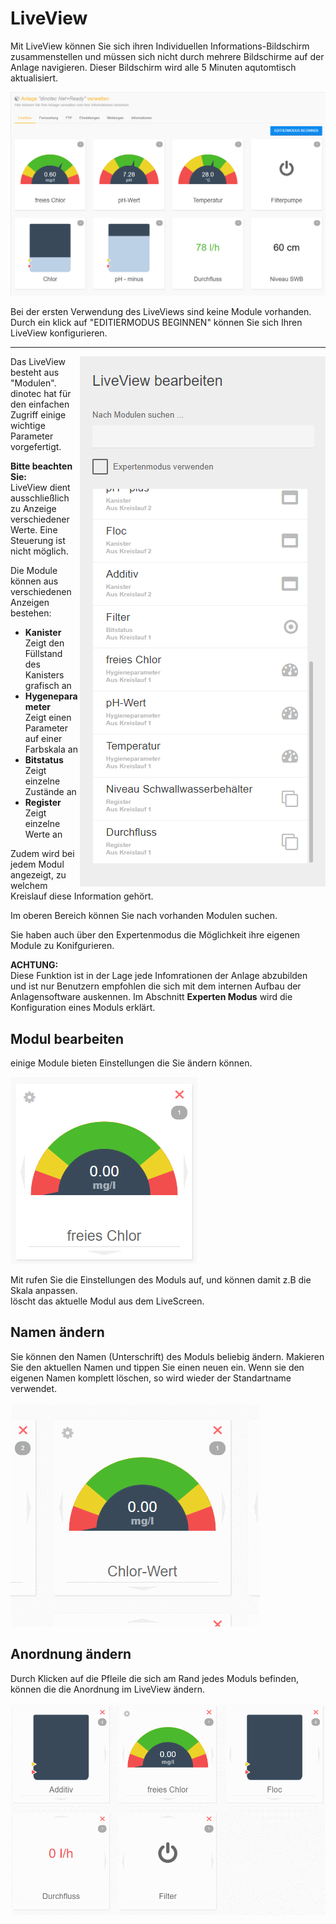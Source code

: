 # LiveView

Mit LiveView können Sie sich ihren Individuellen Informations-Bildschirm zusammenstellen und müssen sich nicht durch mehrere Bildschirme auf der Anlage navigieren.
Dieser Bildschirm wird alle 5 Minuten aqutomtisch aktualisiert.

![image alt text](assets/live.png)

Bei der ersten Verwendung des LiveViews sind keine Module vorhanden.
Durch ein klick auf "EDITIERMODUS BEGINNEN" können Sie sich Ihren LiveView konfigurieren.


---

<img align="right" width="393" height="848" src="../assets/edit.png">

Das LiveView besteht aus "Modulen".  
dinotec hat für den einfachen Zugriff einige wichtige Parameter vorgefertigt.  
  
**Bitte beachten Sie:**  
LiveView dient ausschließlich zu Anzeige verschiedener Werte. Eine Steuerung ist nicht möglich.

Die Module können aus verschiedenen Anzeigen bestehen:  
+ **Kanister**  
    Zeigt den Füllstand des Kanisters grafisch an  
+ **Hygeneparameter**  
    Zeigt einen Parameter auf einer Farbskala an  
+ **Bitstatus**  
    Zeigt einzelne Zustände an  
+ **Register**  
    Zeigt einzelne Werte an  

Zudem wird bei jedem Modul angezeigt, zu welchem Kreislauf diese Information gehört.  

Im oberen Bereich können Sie nach vorhanden Modulen suchen.  

Sie haben auch über den Expertenmodus die Möglichkeit ihre eigenen Module zu Konifgurieren.
    
**ACHTUNG:**  
Diese Funktion ist in der Lage jede Infomrationen der Anlage abzubilden und ist nur Benutzern empfohlen die sich mit dem internen Aufbau der Anlagensoftware auskennen. 
Im Abschnitt **Experten Modus** wird die Konfiguration eines Moduls erklärt.   
  
    


## Modul bearbeiten

einige Module bieten Einstellungen die Sie ändern können.

![image alt text](assets/modul.png)

Mit <i class="fa fa-cog fa-lg"></i> rufen Sie die Einstellungen des Moduls auf, und können damit z.B die Skala anpassen.  
<i class="fa fa-times fa-lg" style="color:red"></i> löscht das aktuelle Modul aus dem LiveScreen.


## Namen  ändern
Sie können den Namen (Unterschrift) des Moduls beliebig ändern. Makieren Sie den aktuellen Namen und tippen Sie einen neuen ein.
Wenn sie den eigenen Namen komplett löschen, so wird wieder der Standartname verwendet. 

![image alt text](assets/name.gif)  


## Anordnung ändern


Durch Klicken auf die Pfleile die sich am Rand jedes Moduls befinden, können die die Anordnung im LiveView ändern.  
  
![image alt text](assets/gif.gif)



